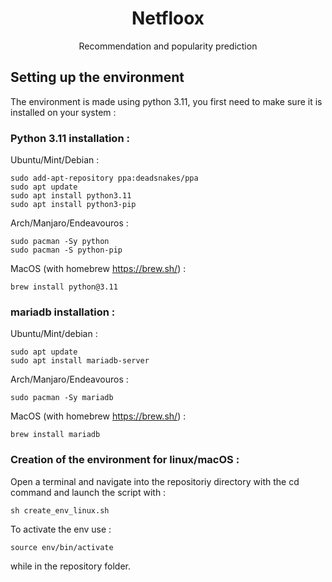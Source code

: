 <h1 style="text-align: center">Netfloox</h1>
<p style="text-align: center">Recommendation and popularity prediction</p>

## Setting up the environment
The environment is made using python 3.11, you first need to make sure it is installed on your system :
### Python 3.11 installation :
Ubuntu/Mint/Debian :
```
sudo add-apt-repository ppa:deadsnakes/ppa
sudo apt update
sudo apt install python3.11
sudo apt install python3-pip
```
Arch/Manjaro/Endeavouros :
```
sudo pacman -Sy python
sudo pacman -S python-pip
```
MacOS (with homebrew https://brew.sh/) :
```
brew install python@3.11
```
### mariadb installation :
Ubuntu/Mint/debian :
```
sudo apt update
sudo apt install mariadb-server
```
Arch/Manjaro/Endeavouros :
```
sudo pacman -Sy mariadb
```
MacOS (with homebrew https://brew.sh/) :
```
brew install mariadb
```
### Creation of the environment for linux/macOS :
Open a terminal and navigate into the repositoriy directory with the cd command and launch the script with :
```
sh create_env_linux.sh
```
To activate the env use :
```
source env/bin/activate
```
while in the repository folder.
